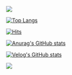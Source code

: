 <img src="https://capsule-render.vercel.app/api?type=waving&color=99ccff&height=100&section=header"/>

[![Top Langs](https://github-readme-stats.vercel.app/api/top-langs/?username=m1nddoong)](https://github.com/anuraghazra/github-readme-stats)


[![Hits](https://hits.seeyoufarm.com/api/count/incr/badge.svg?url=https%3A%2F%2Fvelog.io%2F%40seulki971227&count_bg=%2379C83D&title_bg=%23555555&icon=&icon_color=%23E7E7E7&title=My+Velog&edge_flat=false)](https://velog.io/@alstjsdlr0321)

[![Anurag's GitHub stats](https://github-readme-stats.vercel.app/api?username=m1nddoong)](https://github.com/anuraghazra/github-readme-stats)

[![Velog's GitHub stats](https://velog-readme-stats.vercel.app/api?name=alstjsdlr0321)](https://velog.io/@alstjsdlr0321)


<img src="https://capsule-render.vercel.app/api?type=waving&color=99ccff&height=100&section=footer"/>
